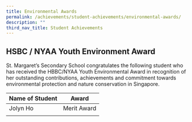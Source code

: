 ```yaml
---
title: Environmental Awards
permalink: /achievements/student-achievements/environmental-awards/
description: ""
third_nav_title: Student Achievements
---
```

HSBC / NYAA Youth Environment Award
-----------------------------------

St. Margaret’s Secondary School congratulates the following student who has received the HBBC/NYAA Youth Environmental Award in recognition of her outstanding contributions, achievements and commitment towards environmental protection and nature conservation in Singapore.  
  

| Name of Student | Award |
| --- | --- |
| Jolyn Ho | Merit Award |
| | |